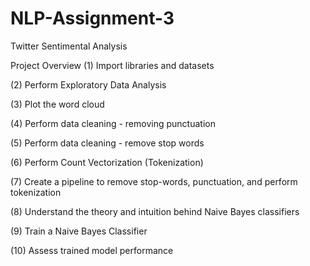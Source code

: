 # NLP-Assignment-3
Twitter Sentimental Analysis 

Project Overview
(1) Import libraries and datasets

(2) Perform Exploratory Data Analysis

(3) Plot the word cloud

(4) Perform data cleaning - removing punctuation

(5) Perform data cleaning - remove stop words

(6) Perform Count Vectorization (Tokenization)

(7) Create a pipeline to remove stop-words, punctuation, and perform tokenization

(8) Understand the theory and intuition behind Naive Bayes classifiers

(9) Train a Naive Bayes Classifier

(10) Assess trained model performance
